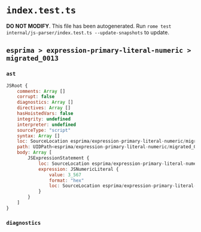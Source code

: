 # `index.test.ts`

**DO NOT MODIFY**. This file has been autogenerated. Run `rome test internal/js-parser/index.test.ts --update-snapshots` to update.

## `esprima > expression-primary-literal-numeric > migrated_0013`

### `ast`

```javascript
JSRoot {
	comments: Array []
	corrupt: false
	diagnostics: Array []
	directives: Array []
	hasHoistedVars: false
	integrity: undefined
	interpreter: undefined
	sourceType: "script"
	syntax: Array []
	loc: SourceLocation esprima/expression-primary-literal-numeric/migrated_0013/input.js 1:0-1:5
	path: UIDPath<esprima/expression-primary-literal-numeric/migrated_0013/input.js>
	body: Array [
		JSExpressionStatement {
			loc: SourceLocation esprima/expression-primary-literal-numeric/migrated_0013/input.js 1:0-1:5
			expression: JSNumericLiteral {
				value: 3_567
				format: "hex"
				loc: SourceLocation esprima/expression-primary-literal-numeric/migrated_0013/input.js 1:0-1:5
			}
		}
	]
}
```

### `diagnostics`

```

```

